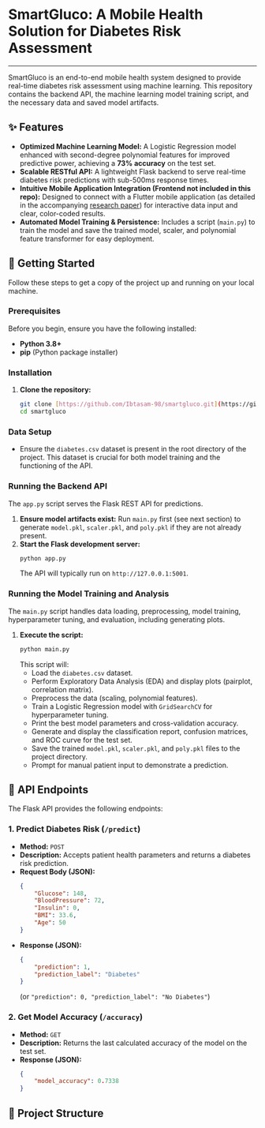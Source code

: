 # SmartGluco: A Mobile Health Solution for Diabetes Risk Assessment

---

SmartGluco is an end-to-end mobile health system designed to provide real-time diabetes risk assessment using machine learning. This repository contains the backend API, the machine learning model training script, and the necessary data and saved model artifacts.

## ✨ Features

* **Optimized Machine Learning Model:** A Logistic Regression model enhanced with second-degree polynomial features for improved predictive power, achieving a **73% accuracy** on the test set.
* **Scalable RESTful API:** A lightweight Flask backend to serve real-time diabetes risk predictions with sub-500ms response times.
* **Intuitive Mobile Application Integration (Frontend not included in this repo):** Designed to connect with a Flutter mobile application (as detailed in the accompanying [research paper]([SmartGluco_Conferece_IEEE.pdf](https://github.com/Ibtasam-98/smartgluco/blob/main/smartGluco.pdf))) for interactive data input and clear, color-coded results.
* **Automated Model Training & Persistence:** Includes a script (`main.py`) to train the model and save the trained model, scaler, and polynomial feature transformer for easy deployment.

## 🚀 Getting Started

Follow these steps to get a copy of the project up and running on your local machine.

### Prerequisites

Before you begin, ensure you have the following installed:

* **Python 3.8+**
* **pip** (Python package installer)

### Installation

1.  **Clone the repository:**
    ```bash
    git clone [https://github.com/Ibtasam-98/smartgluco.git](https://github.com/Ibtasam-98/smartgluco.git)
    cd smartgluco
    ```

### Data Setup

* Ensure the `diabetes.csv` dataset is present in the root directory of the project. This dataset is crucial for both model training and the functioning of the API.

### Running the Backend API

The `app.py` script serves the Flask REST API for predictions.

1.  **Ensure model artifacts exist:** Run `main.py` first (see next section) to generate `model.pkl`, `scaler.pkl`, and `poly.pkl` if they are not already present.
2.  **Start the Flask development server:**
    ```bash
    python app.py
    ```
    The API will typically run on `http://127.0.0.1:5001`.

### Running the Model Training and Analysis

The `main.py` script handles data loading, preprocessing, model training, hyperparameter tuning, and evaluation, including generating plots.

1.  **Execute the script:**
    ```bash
    python main.py
    ```
    This script will:
    * Load the `diabetes.csv` dataset.
    * Perform Exploratory Data Analysis (EDA) and display plots (pairplot, correlation matrix).
    * Preprocess the data (scaling, polynomial features).
    * Train a Logistic Regression model with `GridSearchCV` for hyperparameter tuning.
    * Print the best model parameters and cross-validation accuracy.
    * Generate and display the classification report, confusion matrices, and ROC curve for the test set.
    * Save the trained `model.pkl`, `scaler.pkl`, and `poly.pkl` files to the project directory.
    * Prompt for manual patient input to demonstrate a prediction.

## 🤖 API Endpoints

The Flask API provides the following endpoints:

### 1. Predict Diabetes Risk (`/predict`)

* **Method:** `POST`
* **Description:** Accepts patient health parameters and returns a diabetes risk prediction.
* **Request Body (JSON):**
    ```json
    {
        "Glucose": 148,
        "BloodPressure": 72,
        "Insulin": 0,
        "BMI": 33.6,
        "Age": 50
    }
    ```
* **Response (JSON):**
    ```json
    {
        "prediction": 1,
        "prediction_label": "Diabetes"
    }
    ```
    (or `"prediction": 0, "prediction_label": "No Diabetes"`)

### 2. Get Model Accuracy (`/accuracy`)

* **Method:** `GET`
* **Description:** Returns the last calculated accuracy of the model on the test set.
* **Response (JSON):**
    ```json
    {
        "model_accuracy": 0.7338
    }
    ```

## 📂 Project Structure
